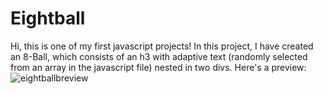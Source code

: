 # Eightball
Hi, this is one of my first javascript projects! In this project, I have created an 8-Ball, which consists of an h3 with adaptive text (randomly selected from an array in the javascript file) nested in two divs. Here's a preview:
![eightballbreview](https://user-images.githubusercontent.com/69629823/105997258-5f25f600-60e6-11eb-964c-2145b2aa3730.gif)
